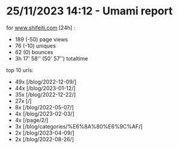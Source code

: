 # 25/11/2023 14:12 - Umami report
for www.shifeiti.com [24h] :

 - 189 (-50) page views
 - 76 (-10) uniques
 - 62 (0) bounces
 - 3h 17' 58'' (50' 57'') totaltime


top 10 urls:
 - 49x [/blog/2022-12-09/]
 - 44x [/blog/2023-01-12/]
 - 35x [/blog/2022-12-22/]
 - 27x [/]
 - 8x [/blog/2022-05-07/]
 - 4x [/blog/2023-02-03/]
 - 4x [/page/2/]
 - 3x [/blog/categories/%E6%8A%80%E6%9C%AF/]
 - 2x [/blog/2023-04-09/]
 - 2x [/blog/2022-08-26/]


